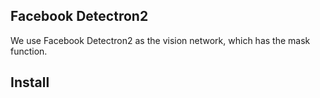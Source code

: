 ## Facebook Detectron2

We use Facebook Detectron2 as the vision network, which has the mask function.

## Install

